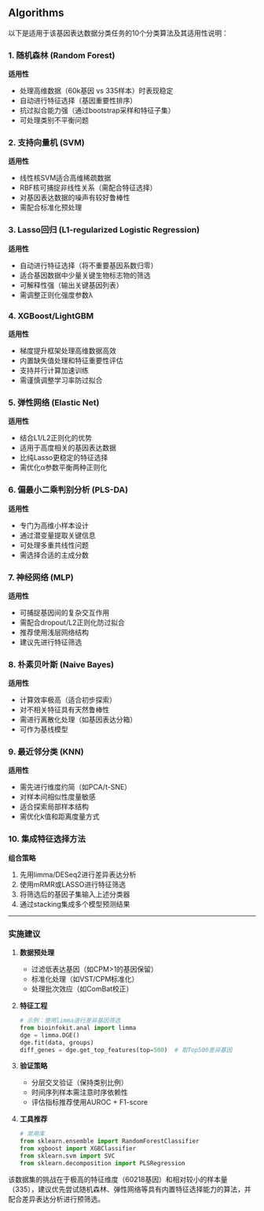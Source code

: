 ## Algorithms

以下是适用于该基因表达数据分类任务的10个分类算法及其适用性说明：

### 1. 随机森林 (Random Forest)
**适用性**  
- 处理高维数据（60k基因 vs 335样本）时表现稳定
- 自动进行特征选择（基因重要性排序）
- 抗过拟合能力强（通过bootstrap采样和特征子集）
- 可处理类别不平衡问题

### 2. 支持向量机 (SVM)
**适用性**  
- 线性核SVM适合高维稀疏数据
- RBF核可捕捉非线性关系（需配合特征选择）
- 对基因表达数据的噪声有较好鲁棒性
- 需配合标准化预处理

### 3. Lasso回归 (L1-regularized Logistic Regression)
**适用性**  
- 自动进行特征选择（将不重要基因系数归零）
- 适合基因数据中少量关键生物标志物的筛选
- 可解释性强（输出关键基因列表）
- 需调整正则化强度参数λ

### 4. XGBoost/LightGBM
**适用性**  
- 梯度提升框架处理高维数据高效
- 内置缺失值处理和特征重要性评估
- 支持并行计算加速训练
- 需谨慎调整学习率防过拟合

### 5. 弹性网络 (Elastic Net)
**适用性**  
- 结合L1/L2正则化的优势
- 适用于高度相关的基因表达数据
- 比纯Lasso更稳定的特征选择
- 需优化α参数平衡两种正则化

### 6. 偏最小二乘判别分析 (PLS-DA)
**适用性**  
- 专门为高维小样本设计
- 通过潜变量提取关键信息
- 可处理多重共线性问题
- 需选择合适的主成分数

### 7. 神经网络 (MLP)
**适用性**  
- 可捕捉基因间的复杂交互作用
- 需配合dropout/L2正则化防过拟合
- 推荐使用浅层网络结构
- 建议先进行特征筛选

### 8. 朴素贝叶斯 (Naive Bayes)
**适用性**  
- 计算效率极高（适合初步探索）
- 对不相关特征具有天然鲁棒性
- 需进行离散化处理（如基因表达分箱）
- 可作为基线模型

### 9. 最近邻分类 (KNN)
**适用性**  
- 需先进行维度约简（如PCA/t-SNE）
- 对样本间相似性度量敏感
- 适合探索局部样本结构
- 需优化k值和距离度量方式

### 10. 集成特征选择方法
**组合策略**  
1. 先用limma/DESeq2进行差异表达分析  
2. 使用mRMR或LASSO进行特征筛选  
3. 将筛选后的基因子集输入上述分类器  
4. 通过stacking集成多个模型预测结果

---

### 实施建议
1. **数据预处理**  
   - 过滤低表达基因（如CPM>1的基因保留）
   - 标准化处理（如VST/CPM标准化）
   - 处理批次效应（如ComBat校正）

2. **特征工程**  
   ```python
   # 示例：使用limma进行差异基因筛选
   from bioinfokit.anal import limma
   dge = limma.DGE()
   dge.fit(data, groups)
   diff_genes = dge.get_top_features(top=500)  # 取Top500差异基因
   ```

3. **验证策略**  
   - 分层交叉验证（保持类别比例）
   - 时间序列样本需注意时序依赖性
   - 评估指标推荐使用AUROC + F1-score

4. **工具推荐**  
   ```python
   # 常用库
   from sklearn.ensemble import RandomForestClassifier
   from xgboost import XGBClassifier
   from sklearn.svm import SVC
   from sklearn.decomposition import PLSRegression
   ```

该数据集的挑战在于极高的特征维度（60218基因）和相对较小的样本量（335），建议优先尝试随机森林、弹性网络等具有内置特征选择能力的算法，并配合差异表达分析进行预筛选。